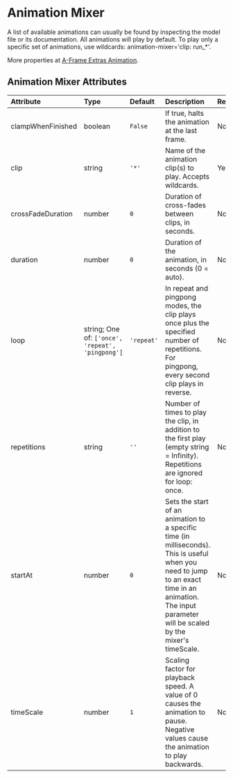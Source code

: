 
Animation Mixer
===============


A list of available animations can usually be found by inspecting the model file or its documentation. All animations will play by default. To play only a specific set of animations, use wildcards: animation-mixer='clip: run_*'.

More properties at <a href='https://github.com/n5ro/aframe-extras/tree/master/src/loaders#animation'>A-Frame Extras Animation</a>.

Animation Mixer Attributes
---------------------------

|Attribute|Type|Default|Description|Required|
| :--- | :--- | :--- | :--- | :--- |
|clampWhenFinished|boolean|```False```|If true, halts the animation at the last frame.|No|
|clip|string|```'*'```|Name of the animation clip(s) to play. Accepts wildcards.|Yes|
|crossFadeDuration|number|```0```|Duration of cross-fades between clips, in seconds.|No|
|duration|number|```0```|Duration of the animation, in seconds (0 = auto).|No|
|loop|string; One of: ```['once', 'repeat', 'pingpong']```|```'repeat'```|In repeat and pingpong modes, the clip plays once plus the specified number of repetitions. For pingpong, every second clip plays in reverse.|No|
|repetitions|string|```''```|Number of times to play the clip, in addition to the first play (empty string = Infinity). Repetitions are ignored for loop: once.|No|
|startAt|number|```0```|Sets the start of an animation to a specific time (in milliseconds). This is useful when you need to jump to an exact time in an animation. The input parameter will be scaled by the mixer's timeScale.|No|
|timeScale|number|```1```|Scaling factor for playback speed. A value of 0 causes the animation to pause. Negative values cause the animation to play backwards.|No|
